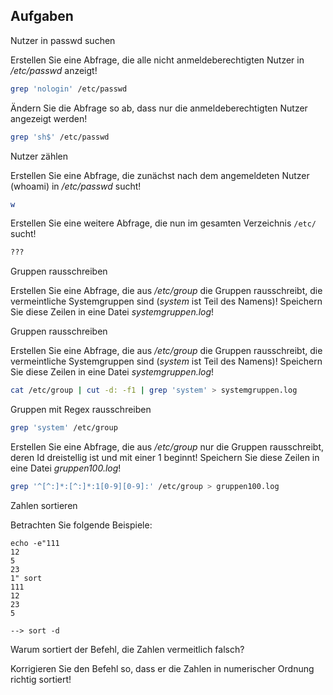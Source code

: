 ## Aufgaben

Nutzer in passwd suchen

Erstellen Sie eine Abfrage, die alle nicht anmeldeberechtigten Nutzer in _/etc/passwd_ anzeigt!

```bash
grep 'nologin' /etc/passwd
```

Ändern Sie die Abfrage so ab, dass nur die anmeldeberechtigten Nutzer angezeigt werden!

```bash
grep 'sh$' /etc/passwd
```

Nutzer zählen

Erstellen Sie eine Abfrage, die zunächst nach dem angemeldeten Nutzer (whoami) in _/etc/passwd_ sucht!
```bash
w
```

Erstellen Sie eine weitere Abfrage, die nun im gesamten Verzeichnis `/etc/` sucht!
```bash
???
```

Gruppen rausschreiben

Erstellen Sie eine Abfrage, die aus _/etc/group_ die Gruppen rausschreibt, die vermeintliche Systemgruppen sind (_system_ ist Teil des Namens)! Speichern Sie diese Zeilen in eine Datei _systemgruppen.log_!

Gruppen rausschreiben

Erstellen Sie eine Abfrage, die aus _/etc/group_ die Gruppen rausschreibt, die vermeintliche Systemgruppen sind (_system_ ist Teil des Namens)! Speichern Sie diese Zeilen in eine Datei _systemgruppen.log_!
```bash
cat /etc/group | cut -d: -f1 | grep 'system' > systemgruppen.log 
```

Gruppen mit Regex rausschreiben
```bash
grep 'system' /etc/group
```

Erstellen Sie eine Abfrage, die aus _/etc/group_ nur die Gruppen rausschreibt, deren Id dreistellig ist und mit einer 1 beginnt! Speichern Sie diese Zeilen in eine Datei _gruppen100.log_!
```bash
grep '^[^:]*:[^:]*:1[0-9][0-9]:' /etc/group > gruppen100.log
```


Zahlen sortieren

Betrachten Sie folgende Beispiele:

```
echo -e"111
12
5
23
1" sort
111
12
23
5

--> sort -d 
```

Warum sortiert der Befehl, die Zahlen vermeitlich falsch?

Korrigieren Sie den Befehl so, dass er die Zahlen in numerischer Ordnung richtig sortiert!